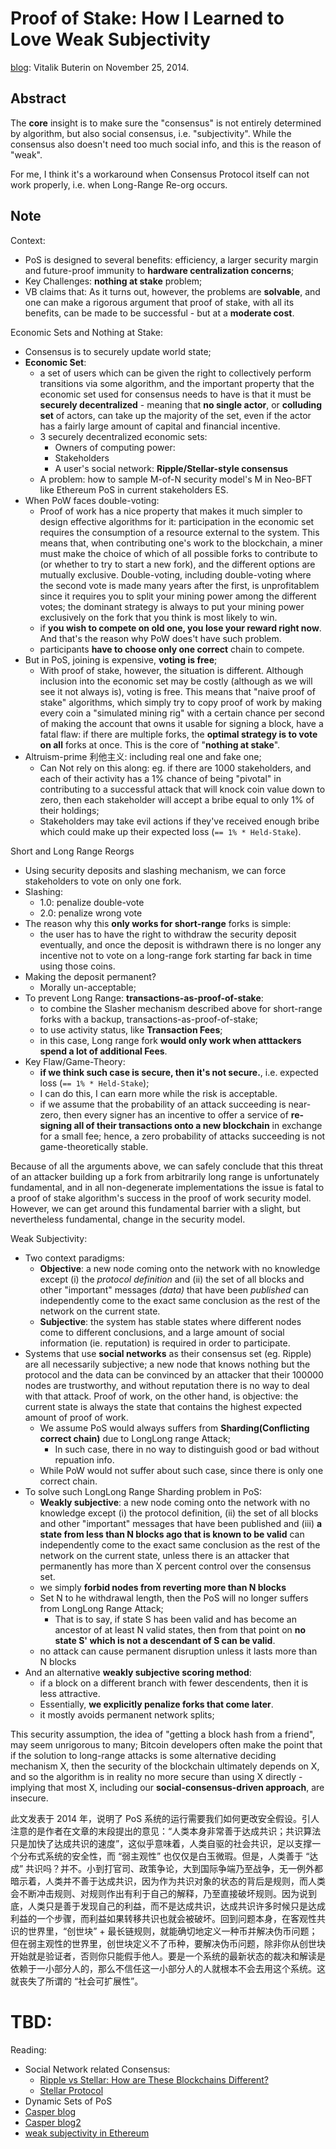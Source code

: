# Proof of Stake: How I Learned to Love Weak Subjectivity
[blog](https://blog.ethereum.org/2014/11/25/proof-stake-learned-love-weak-subjectivity): Vitalik Buterin on November 25, 2014.

## Abstract
The **core** insight is to make sure the "consensus" is not entirely determined by algorithm, but also social consensus, i.e. "subjectivity". While the consensus also doesn't need too much social info, and this is the reason of "weak".

For me, I think it's a workaround when Consensus Protocol itself can not work properly, i.e. when Long-Range Re-org occurs.

## Note
Context:
- PoS is designed to several benefits: efficiency, a larger security margin and future-proof immunity to **hardware centralization concerns**;
- Key Challenges: **nothing at stake** problem;
- VB claims that: As it turns out, however, the problems are **solvable**, and one can make a rigorous argument that proof of stake, with all its benefits, can be made to be successful - but at a **moderate cost**. 

Economic Sets and Nothing at Stake:
- Consensus is to securely update world state;
- **Economic Set**:
    - a set of users which can be given the right to collectively perform transitions via some algorithm, and the important property that the economic set used for consensus needs to have is that it must be **securely decentralized** - meaning that **no single actor**, or **colluding set** of actors, can take up the majority of the set, even if the actor has a fairly large amount of capital and financial incentive.
    - 3 securely decentralized economic sets:
        - Owners of computing power:
        - Stakeholders
        - A user's social network: **Ripple/Stellar-style consensus**
    - A problem: how to sample M-of-N security model's M in Neo-BFT like Ethereum PoS in current stakeholders ES.
- When PoW faces double-voting:
    - Proof of work has a nice property that makes it much simpler to design effective algorithms for it: participation in the economic set requires the consumption of a resource external to the system. This means that, when contributing one's work to the blockchain, a miner must make the choice of which of all possible forks to contribute to (or whether to try to start a new fork), and the different options are mutually exclusive. Double-voting, including double-voting where the second vote is made many years after the first, is unprofitablem since it requires you to split your mining power among the different votes; the dominant strategy is always to put your mining power exclusively on the fork that you think is most likely to win.
    - if **you wish to compete on old one, you lose your reward right now**. And that's the reason why PoW does't have such problem.
    - participants **have to choose only one correct** chain to compete.
- But in PoS, joining is expensive, **voting is free**;
    - With proof of stake, however, the situation is different. Although inclusion into the economic set may be costly (although as we will see it not always is), voting is free. This means that "naive proof of stake" algorithms, which simply try to copy proof of work by making every coin a "simulated mining rig" with a certain chance per second of making the account that owns it usable for signing a block, have a fatal flaw: if there are multiple forks, the **optimal strategy is to vote on all** forks at once. This is the core of "**nothing at stake**".
- Altruism-prime 利他主义: including real one and fake one;
    - Can Not rely on this along: eg. if there are 1000 stakeholders, and each of their activity has a 1% chance of being "pivotal" in contributing to a successful attack that will knock coin value down to zero, then each stakeholder will accept a bribe equal to only 1% of their holdings;
    - Stakeholders may take evil actions if they've received enough bribe which could make up their expected loss (`== 1% * Held-Stake`).


Short and Long Range Reorgs
- Using security deposits and slashing mechanism, we can force stakeholders to vote on only one fork.
- Slashing: 
    - 1.0: penalize double-vote
    - 2.0: penalize wrong vote
- The reason why this **only works for short-range** forks is simple:
    - the user has to have the right to withdraw the security deposit eventually, and once the deposit is withdrawn there is no longer any incentive not to vote on a long-range fork starting far back in time using those coins.
- Making the deposit permanent?
    - Morally un-acceptable;
- To prevent Long Range: **transactions-as-proof-of-stake**:
    - to combine the Slasher mechanism described above for short-range forks with a backup, transactions-as-proof-of-stake;
    - to use activity status, like **Transaction Fees**;
    - in this case, Long range fork **would only work when atttackers spend a lot of additional Fees**.
- Key Flaw/Game-Theory: 
    - **if we think such case is secure, then it's not secure.**, i.e. expected loss (`== 1% * Held-Stake`);
    - I can do this, I can earn more while the risk is acceptable.
    - if we assume that the probability of an attack succeeding is near-zero, then every signer has an incentive to offer a service of **re-signing all of their transactions onto a new blockchain** in exchange for a small fee; hence, a zero probability of attacks succeeding is not game-theoretically stable.

Because of all the arguments above, we can safely conclude that this threat of an attacker building up a fork from arbitrarily long range is unfortunately fundamental, and in all non-degenerate implementations the issue is fatal to a proof of stake algorithm's success in the proof of work security model. However, we can get around this fundamental barrier with a slight, but nevertheless fundamental, change in the security model.

Weak Subjectivity:
- Two context paradigms:
    - **Objective**: a new node coming onto the network with no knowledge except (i) the *protocol definition* and (ii) the set of all blocks and other "important" messages *(data)* that have been *published* can independently come to the exact same conclusion as the rest of the network on the current state.
    - **Subjective**: the system has stable states where different nodes come to different conclusions, and a large amount of social information (ie. reputation) is required in order to participate.
- Systems that use **social networks** as their consensus set (eg. Ripple) are all necessarily subjective; a new node that knows nothing but the protocol and the data can be convinced by an attacker that their 100000 nodes are trustworthy, and without reputation there is no way to deal with that attack. Proof of work, on the other hand, is objective: the current state is always the state that contains the highest expected amount of proof of work.
    - We assume PoS would always suffers from **Sharding(Conflicting correct chain)** due to LongLong range Attack;
        - In such case, there in no way to distinguish good or bad without repuation info.
    - While PoW would not suffer about such case, since there is only one correct chain.
- To solve such LongLong Range Sharding problem in PoS:
    - **Weakly subjective**: a new node coming onto the network with no knowledge except (i) the protocol definition, (ii) the set of all blocks and other "important" messages that have been published and (iii) **a state from less than N blocks ago that is known to be valid** can independently come to the exact same conclusion as the rest of the network on the current state, unless there is an attacker that permanently has more than X percent control over the consensus set.
    - we simply **forbid nodes from reverting more than N blocks**
    - Set N to he withdrawal length, then the PoS will no longer suffers from LongLong Range Attack;
        - That is to say, if state S has been valid and has become an ancestor of at least N valid states, then from that point on **no state S' which is not a descendant of S can be valid**.
    - no attack can cause permanent disruption unless it lasts more than N blocks
- And an alternative **weakly subjective scoring method**:
    - if a block on a different branch with fewer descendents, then it is less attractive.
    - Essentially, **we explicitly penalize forks that come later**.
    - it mostly avoids permanent network splits;


This security assumption, the idea of "getting a block hash from a friend", may seem unrigorous to many; Bitcoin developers often make the point that if the solution to long-range attacks is some alternative deciding mechanism X, then the security of the blockchain ultimately depends on X, and so the algorithm is in reality no more secure than using X directly - implying that most X, including our **social-consensus-driven approach**, are insecure.

此文发表于 2014 年，说明了 PoS 系统的运行需要我们如何更改安全假设。引人注意的是作者在文章的末段提出的意见：“人类本身非常善于达成共识；共识算法只是加快了达成共识的速度”，这似乎意味着，人类自驱的社会共识，足以支撑一个分布式系统的安全性，而 “弱主观性” 也仅仅是白玉微瑕。但是，人类善于 “达成” 共识吗？并不。小到打官司、政策争论，大到国际争端乃至战争，无一例外都暗示着，人类并不善于达成共识，因为作为共识对象的状态的背后是规则，而人类会不断冲击规则、对规则作出有利于自己的解释，乃至直接破坏规则。因为说到底，人类只是善于发现自己的利益，而不是达成共识，达成共识许多时候只是达成利益的一个步骤，而利益如果转移共识也就会被破坏。回到问题本身，在客观性共识的世界里，“创世块” + 最长链规则，就能确切地定义一种币并解决伪币问题；但在弱主观性的世界里，创世块定义不了币种，要解决伪币问题，除非你从创世块开始就是验证者，否则你只能假手他人。要是一个系统的最新状态的裁决和解读是依赖于一小部分人的，那么不信任这一小部分人的人就根本不会去用这个系统。这就丧失了所谓的 “社会可扩展性”。


# TBD:
Reading:
- Social Network related Consensus:
    - [Ripple vs Stellar: How are These Blockchains Different?](https://www.youhodler.com/blog/ripple-vs-stellar)
    - [Stellar Protocol](https://stellar.org/learn/stellar-consensus-protocol)
- Dynamic Sets of PoS
- [Casper blog](https://coinbureau.com/education/what-is-the-ethereum-casper-pos-protocol/)
- [Casper blog2](https://medium.com/unitychain/intro-to-casper-ffg-9ed944d98b2d)
- [weak subjectivity in Ethereum](https://ethereum.org/en/developers/docs/consensus-mechanisms/pos/weak-subjectivity/)



